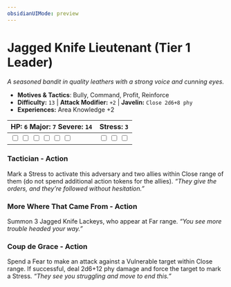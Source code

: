 ```yaml
---
obsidianUIMode: preview
---
```

# Jagged Knife Lieutenant (Tier 1 Leader)

*A seasoned bandit in quality leathers with a strong voice and cunning eyes.*

- **Motives & Tactics**: Bully, Command, Profit, Reinforce
- **Difficulty:** `13` | **Attack Modifier:** `+2` | **Javelin:** `Close 2d6+8 phy`
- **Experiences:** Area Knowledge +2

| HP: `6` Major: `7` Severe: `14` | Stress: `3` |
|--|--|
|  <input type="checkbox" unchecked id="4cf59ee1"> <input type="checkbox" unchecked id="c0a5964b"> <input type="checkbox" unchecked id="85c24ad7"> <input type="checkbox" unchecked id="79c5556a"> <input type="checkbox" unchecked id="1cb8eda1"> <input type="checkbox" unchecked id="9ddcf82f"> |  <input type="checkbox" unchecked id="fd95e44f"> <input type="checkbox" unchecked id="e2845cc7"> <input type="checkbox" unchecked id="436ad591"> |

### Tactician - Action

Mark a Stress to activate this adversary and two allies within Close range of them (do not spend additional action tokens for the allies). *“They give the orders, and they’re followed without hesitation.”*

### More Where That Came From - Action

Summon 3 Jagged Knife Lackeys, who appear at Far range. *“You see more trouble headed your way.”*

### Coup de Grace - Action

Spend a Fear to make an attack against a Vulnerable target within Close range. If successful, deal 2d6+12 phy damage and force the target to mark a Stress. *“They see you struggling and move to end this.”*




